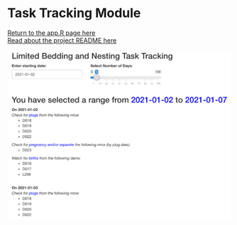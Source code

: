 # Task Tracking Module
[Return to the app.R page here](../appR.md)  
[Read about the project README here](../../README.md)

![task tracking module image](../../images/LBN_appImage.png)